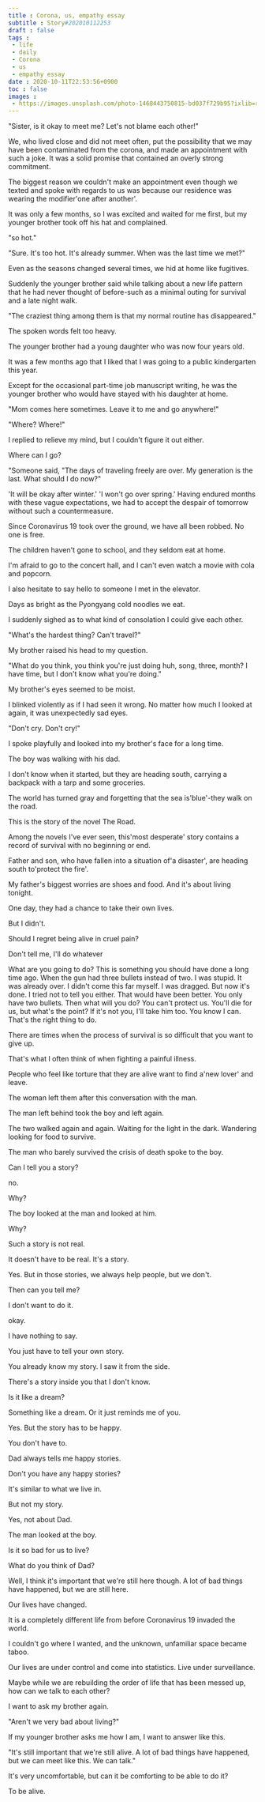```yaml
---
title : Corona, us, empathy essay
subtitle : Story#202010112253
draft : false
tags :
 - life
 - daily
 - Corona
 - us
 - empathy essay
date : 2020-10-11T22:53:56+0900
toc : false
images : 
 - https://images.unsplash.com/photo-1468443750815-bd037f729b95?ixlib=rb-1.2.1&q=80&fm=jpg&crop=entropy&cs=tinysrgb&w=1080&fit=max&ixid=eyJhcHBfaWQiOjE1NTU0OX0
---
```

"Sister, is it okay to meet me? Let's not blame each other!"  

We, who lived close and did not meet often, put the possibility that we may have been contaminated from the corona, and made an appointment with such a joke. It was a solid promise that contained an overly strong commitment.  

The biggest reason we couldn't make an appointment even though we texted and spoke with regards to us was because our residence was wearing the modifier'one after another'.  

It was only a few months, so I was excited and waited for me first, but my younger brother took off his hat and complained.  

"so hot."  

"Sure. It's too hot. It's already summer. When was the last time we met?"  

Even as the seasons changed several times, we hid at home like fugitives.  

Suddenly the younger brother said while talking about a new life pattern that he had never thought of before-such as a minimal outing for survival and a late night walk.  

"The craziest thing among them is that my normal routine has disappeared."  

The spoken words felt too heavy.  

The younger brother had a young daughter who was now four years old.  

It was a few months ago that I liked that I was going to a public kindergarten this year.  

Except for the occasional part-time job manuscript writing, he was the younger brother who would have stayed with his daughter at home.  

"Mom comes here sometimes. Leave it to me and go anywhere!"  

"Where? Where!"  

I replied to relieve my mind, but I couldn't figure it out either.  

Where can I go?  

"Someone said, "The days of traveling freely are over. My generation is the last. What should I do now?"  

'It will be okay after winter.' 'I won't go over spring.' Having endured months with these vague expectations, we had to accept the despair of tomorrow without such a countermeasure.  

Since Coronavirus 19 took over the ground, we have all been robbed. No one is free.  

The children haven't gone to school, and they seldom eat at home.  

I'm afraid to go to the concert hall, and I can't even watch a movie with cola and popcorn.  

I also hesitate to say hello to someone I met in the elevator.  

Days as bright as the Pyongyang cold noodles we eat.  

I suddenly sighed as to what kind of consolation I could give each other.  

"What's the hardest thing? Can't travel?"  

My brother raised his head to my question.  

"What do you think, you think you're just doing huh, song, three, month? I have time, but I don't know what you're doing."  

My brother's eyes seemed to be moist.  

I blinked violently as if I had seen it wrong. No matter how much I looked at again, it was unexpectedly sad eyes.  

"Don't cry. Don't cry!"  

I spoke playfully and looked into my brother's face for a long time.  

The boy was walking with his dad.  

I don't know when it started, but they are heading south, carrying a backpack with a tarp and some groceries.  

The world has turned gray and forgetting that the sea is'blue'-they walk on the road.  

This is the story of the novel The Road.  

Among the novels I've ever seen, this'most desperate' story contains a record of survival with no beginning or end.  

Father and son, who have fallen into a situation of'a disaster', are heading south to'protect the fire'.  

My father's biggest worries are shoes and food. And it's about living tonight.  

One day, they had a chance to take their own lives.  

But I didn't.  

Should I regret being alive in cruel pain?  

Don't tell me, I'll do whatever  

What are you going to do? This is something you should have done a long time ago. When the gun had three bullets instead of two. I was stupid. It was already over. I didn't come this far myself. I was dragged. But now it's done. I tried not to tell you either. That would have been better. You only have two bullets. Then what will you do? You can't protect us. You'll die for us, but what's the point? If it's not you, I'll take him too. You know I can. That's the right thing to do.  

There are times when the process of survival is so difficult that you want to give up.  

That's what I often think of when fighting a painful illness.  

People who feel like torture that they are alive want to find a'new lover' and leave.  

The woman left them after this conversation with the man.  

The man left behind took the boy and left again.  

The two walked again and again. Waiting for the light in the dark. Wandering looking for food to survive.  

The man who barely survived the crisis of death spoke to the boy.  

Can I tell you a story?  

no.  

Why?  

The boy looked at the man and looked at him.  

Why?  

Such a story is not real.  

It doesn't have to be real. It's a story.  

Yes. But in those stories, we always help people, but we don't.  

Then can you tell me?  

I don't want to do it.  

okay.  

I have nothing to say.  

You just have to tell your own story.  

You already know my story. I saw it from the side.  

There's a story inside you that I don't know.  

Is it like a dream?  

Something like a dream. Or it just reminds me of you.  

Yes. But the story has to be happy.  

You don't have to.  

Dad always tells me happy stories.  

Don't you have any happy stories?  

It's similar to what we live in.  

But not my story.  

Yes, not about Dad.  

The man looked at the boy.  

Is it so bad for us to live?  

What do you think of Dad?  

Well, I think it's important that we're still here though. A lot of bad things have happened, but we are still here.  

Our lives have changed.  

It is a completely different life from before Coronavirus 19 invaded the world.  

I couldn't go where I wanted, and the unknown, unfamiliar space became taboo.  

Our lives are under control and come into statistics. Live under surveillance.  

Maybe while we are rebuilding the order of life that has been messed up, how can we talk to each other?  

I want to ask my brother again.  

"Aren't we very bad about living?"  

If my younger brother asks me how I am, I want to answer like this.  

"It's still important that we're still alive. A lot of bad things have happened, but we can meet like this. We can talk."  

It's very uncomfortable, but can it be comforting to be able to do it?  

To be alive.